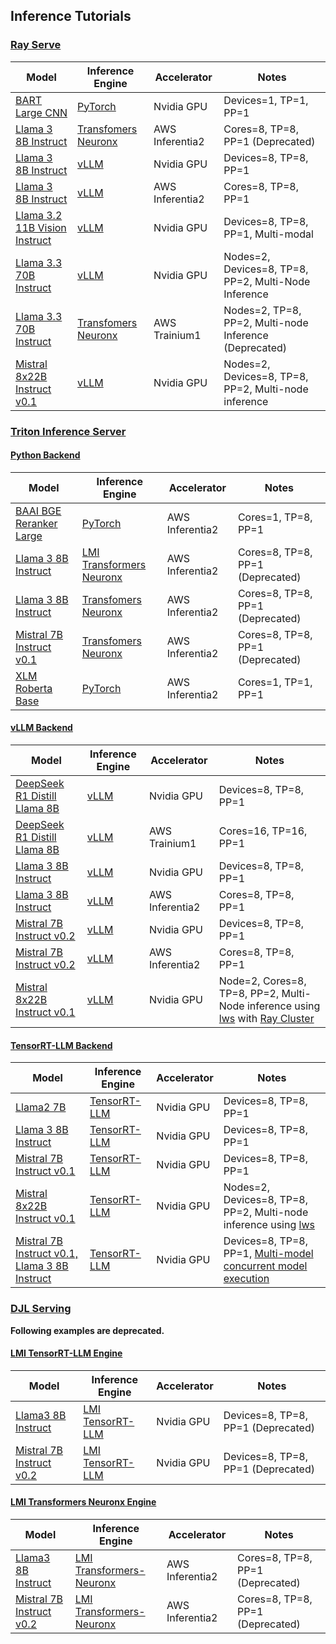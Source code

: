 ## Inference Tutorials

### [Ray Serve](https://docs.ray.io/en/latest/serve/index.html)

| Model      | Inference Engine | Accelerator | Notes |
| ----------- | ----------- | ------------ | ----------- | 
| [BART Large CNN](./rayserve/facebook-bart-large-cnn/README.md)    | [PyTorch](https://pytorch.org/)   | Nvidia GPU | Devices=1, TP=1, PP=1 |
| [Llama 3 8B Instruct](./rayserve/meta-llama3-8b-neuron/README.md)    | [Transfomers Neuronx](https://github.com/aws-neuron/transformers-neuronx)     | AWS Inferentia2 | Cores=8, TP=8, PP=1 (Deprecated) |
| [Llama 3 8B Instruct](./rayserve/meta-llama3-8b-vllm/README.md)    | [vLLM](https://github.com/vllm-project/vllm)    | Nvidia GPU | Devices=8, TP=8, PP=1 |
| [Llama 3 8B Instruct](./rayserve/meta-llama3-8b-vllm-neuron/README.md)    | [vLLM](https://github.com/vllm-project/vllm)    | AWS Inferentia2 | Cores=8, TP=8, PP=1 |
| [Llama 3.2 11B Vision Instruct](./rayserve/meta-llama32-11b-vis-inst-vllm/README.md)    | [vLLM](https://github.com/vllm-project/vllm)    | Nvidia GPU | Devices=8, TP=8, PP=1, Multi-modal |
| [Llama 3.3 70B Instruct](./rayserve/meta-llama33-70b-instruct-vllm/README.md)    | [vLLM](https://github.com/vllm-project/vllm)    | Nvidia GPU | Nodes=2, Devices=8,  TP=8, PP=2, Multi-Node Inference |
| [Llama 3.3 70B Instruct](./rayserve/meta-llama33-70b-instruct-neuron/README.md)    | [Transfomers Neuronx](https://github.com/aws-neuron/transformers-neuronx)     | AWS Trainium1 |  Nodes=2, TP=8, PP=2, Multi-node Inference (Deprecated) |
| [Mistral 8x22B Instruct v0.1](./rayserve/mistral-8x22b-instruct-v01-vllm/README.md)    | [vLLM](https://github.com/vllm-project/vllm)    | Nvidia GPU | Nodes=2, Devices=8, TP=8, PP=2, Multi-node inference |


### [Triton Inference Server](https://github.com/triton-inference-server/server)

#### [Python Backend](https://github.com/triton-inference-server/python_backend)

| Model      | Inference Engine | Accelerator | Notes |
| ----------- | ----------- | ------------ | ----------- |
| [BAAI BGE Reranker Large](./triton-inference-server/python_backend/baai-bge-reranker-large-neuron/README.md)    | [PyTorch](https://pytorch.org/)   | AWS Inferentia2 | Cores=1, TP=8, PP=1 |
| [Llama 3 8B Instruct](./triton-inference-server/python_backend/llama3-8b-instruct-lmi-neuron/README.md)    |[LMI Transformers Neuronx](https://docs.djl.ai/master/docs/serving/serving/docs/lmi/user_guides/tnx_user_guide.html)   | AWS Inferentia2 | Cores=8, TP=8, PP=1 (Deprecated) |
| [Llama 3 8B Instruct](./triton-inference-server/python_backend/llama3-8b-instruct-neuron/README.md)    |[Transfomers Neuronx](https://github.com/aws-neuron/transformers-neuronx)   | AWS Inferentia2 | Cores=8, TP=8, PP=1 (Deprecated) |
| [Mistral 7B Instruct v0.1](./triton-inference-server/python_backend/mistral-7b-instruct-v01-neuron/README.md)    |[Transfomers Neuronx](https://github.com/aws-neuron/transformers-neuronx)   | AWS Inferentia2 |  Cores=8, TP=8, PP=1 (Deprecated) |
| [XLM Roberta Base](./triton-inference-server/python_backend/xlm-roberta-base-neuron/README.md)    |[PyTorch](https://pytorch.org/)   | AWS Inferentia2 | Cores=1, TP=1, PP=1 |


#### [vLLM Backend](https://github.com/triton-inference-server/vllm_backend)

| Model      | Inference Engine | Accelerator | Notes |
| ----------- | ----------- | ------------ | ----------- |
| [DeepSeek R1 Distill Llama 8B](./triton-inference-server/vllm_backend/deepseek-r1-distill-llama-8b/README.md)    |[vLLM](https://github.com/vllm-project/vllm)   | Nvidia GPU |  Devices=8, TP=8, PP=1 |
| [DeepSeek R1 Distill Llama 8B](./triton-inference-server/vllm_backend/deepseek-r1-distill-llama-8b-neuron/README.md)    |[vLLM](https://github.com/vllm-project/vllm)   | AWS Trainium1 |  Cores=16, TP=16, PP=1 |
| [Llama 3 8B Instruct](./triton-inference-server/vllm_backend/llama3-8b-instruct/README.md)    |[vLLM](https://github.com/vllm-project/vllm)   | Nvidia GPU |  Devices=8, TP=8, PP=1 |
| [Llama 3 8B Instruct](./triton-inference-server/vllm_backend/llama3-8b-instruct-neuron/README.md)    |[vLLM](https://github.com/vllm-project/vllm)   | AWS Inferentia2 |  Cores=8, TP=8, PP=1 |
| [Mistral 7B Instruct v0.2](./triton-inference-server/vllm_backend/mistral-7b-instruct-v02/README.md)    |[vLLM](https://github.com/vllm-project/vllm)   | Nvidia GPU |  Devices=8, TP=8, PP=1 |
| [Mistral 7B Instruct v0.2](./triton-inference-server/vllm_backend/mistral-7b-instruct-v02-neuron/README.md)    |[vLLM](https://github.com/vllm-project/vllm)   | AWS Inferentia2 |  Cores=8, TP=8, PP=1 |
| [Mistral 8x22B Instruct v0.1](./triton-inference-server/ray_vllm_backend/mistral-8x22b-instruct-v01/README.md)    |[vLLM](https://github.com/vllm-project/vllm)   | Nvidia GPU |  Node=2, Cores=8, TP=8, PP=2, Multi-Node inference using [lws](https://github.com/kubernetes-sigs/lws) with [Ray Cluster](https://docs.ray.io/en/latest/cluster/getting-started.html) |


#### [TensorRT-LLM Backend](https://github.com/triton-inference-server/tensorrtllm_backend)

| Model      | Inference Engine | Accelerator | Notes |
| ----------- | ----------- | ------------ | ----------- | 
| [Llama2 7B](./triton-inference-server/tensorrtllm_backend/llama2-7b/README.md)    |[TensorRT-LLM](https://github.com/NVIDIA/TensorRT-LLM)   | Nvidia GPU |  Devices=8, TP=8, PP=1 |
| [Llama 3 8B Instruct](./triton-inference-server/tensorrtllm_backend/llama3-8b-instruct/README.md)    |[TensorRT-LLM](https://github.com/NVIDIA/TensorRT-LLM)   | Nvidia GPU |  Devices=8, TP=8, PP=1 |
| [Mistral 7B Instruct v0.1](./triton-inference-server/tensorrtllm_backend/mistral-7b-instruct-v01/README.md)    |[TensorRT-LLM](https://github.com/NVIDIA/TensorRT-LLM)   | Nvidia GPU |  Devices=8, TP=8, PP=1 |
| [Mistral 8x22B Instruct v0.1](./triton-inference-server/tensorrtllm_backend/mistral-8x22b-instruct-v01/README.md)    |[TensorRT-LLM](https://github.com/NVIDIA/TensorRT-LLM)   | Nvidia GPU |  Nodes=2, Devices=8, TP=8, PP=2, Multi-node inference using [lws](https://github.com/kubernetes-sigs/lws) |
| [Mistral 7B Instruct v0.1, Llama 3 8B Instruct](./triton-inference-server/tensorrtllm_backend/mistral-7b-instruct-v01_llama3-8b/README.md)    |[TensorRT-LLM](https://github.com/NVIDIA/TensorRT-LLM)   | Nvidia GPU |  Devices=8, TP=8, PP=1, [Multi-model concurrent model execution](https://docs.nvidia.com/deeplearning/triton-inference-server/user-guide/docs/user_guide/model_execution.html) |


### [DJL Serving](https://github.com/deepjavalibrary/djl-serving)

**Following examples are deprecated.**

#### [LMI TensorRT-LLM Engine](https://docs.djl.ai/master/docs/serving/serving/docs/lmi/user_guides/trt_llm_user_guide.html)

| Model      | Inference Engine | Accelerator | Notes |
| ----------- | ----------- | ------------ | ----------- | 
| [Llama3 8B Instruct](./djl-serving/tensorrt-llm/llama3-8b-instruct/README.md)    | [LMI TensorRT-LLM](https://docs.djl.ai/master/docs/serving/serving/docs/lmi/user_guides/trt_llm_user_guide.html)    | Nvidia GPU |  Devices=8, TP=8, PP=1 (Deprecated) |
| [Mistral 7B Instruct v0.2](./djl-serving/tensorrt-llm/mistral-7b-instruct-v0.2/README.md)    | [LMI TensorRT-LLM](https://docs.djl.ai/master/docs/serving/serving/docs/lmi/user_guides/trt_llm_user_guide.html)    | Nvidia GPU |  Devices=8, TP=8, PP=1 (Deprecated) |


#### [LMI Transformers Neuronx Engine](https://docs.djl.ai/master/docs/serving/serving/docs/lmi/user_guides/tnx_user_guide.html)

| Model      | Inference Engine | Accelerator | Notes |
| ----------- | ----------- | ------------ | ----------- | 
| [Llama3 8B Instruct](./djl-serving/transformers-neuronx/llama3-8b-instruct/README.md)    | [LMI Transformers-Neuronx](https://docs.djl.ai/master/docs/serving/serving/docs/lmi/user_guides/tnx_user_guide.html)    | AWS Inferentia2 |  Cores=8, TP=8, PP=1 (Deprecated) |
| [Mistral 7B Instruct v0.2](./djl-serving/transformers-neuronx/mistral-7b-instruct-v0.2/README.md)    | [LMI Transformers-Neuronx](https://docs.djl.ai/master/docs/serving/serving/docs/lmi/user_guides/tnx_user_guide.html)    | AWS Inferentia2 |  Cores=8, TP=8, PP=1 (Deprecated) |
